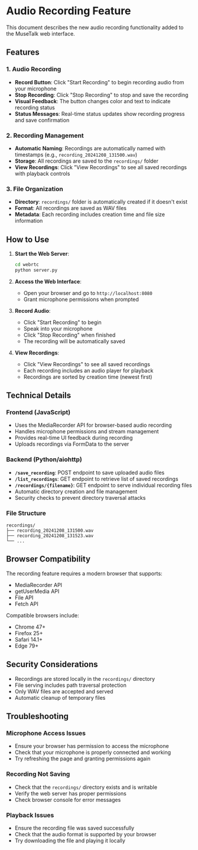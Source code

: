 # Audio Recording Feature

This document describes the new audio recording functionality added to the MuseTalk web interface.

## Features

### 1. Audio Recording
- **Record Button**: Click "Start Recording" to begin recording audio from your microphone
- **Stop Recording**: Click "Stop Recording" to stop and save the recording
- **Visual Feedback**: The button changes color and text to indicate recording status
- **Status Messages**: Real-time status updates show recording progress and save confirmation

### 2. Recording Management
- **Automatic Naming**: Recordings are automatically named with timestamps (e.g., `recording_20241208_131500.wav`)
- **Storage**: All recordings are saved to the `recordings/` folder
- **View Recordings**: Click "View Recordings" to see all saved recordings with playback controls

### 3. File Organization
- **Directory**: `recordings/` folder is automatically created if it doesn't exist
- **Format**: All recordings are saved as WAV files
- **Metadata**: Each recording includes creation time and file size information

## How to Use

1. **Start the Web Server**:
   ```bash
   cd webrtc
   python server.py
   ```

2. **Access the Web Interface**:
   - Open your browser and go to `http://localhost:8080`
   - Grant microphone permissions when prompted

3. **Record Audio**:
   - Click "Start Recording" to begin
   - Speak into your microphone
   - Click "Stop Recording" when finished
   - The recording will be automatically saved

4. **View Recordings**:
   - Click "View Recordings" to see all saved recordings
   - Each recording includes an audio player for playback
   - Recordings are sorted by creation time (newest first)

## Technical Details

### Frontend (JavaScript)
- Uses the MediaRecorder API for browser-based audio recording
- Handles microphone permissions and stream management
- Provides real-time UI feedback during recording
- Uploads recordings via FormData to the server

### Backend (Python/aiohttp)
- **`/save_recording`**: POST endpoint to save uploaded audio files
- **`/list_recordings`**: GET endpoint to retrieve list of saved recordings
- **`/recordings/{filename}`**: GET endpoint to serve individual recording files
- Automatic directory creation and file management
- Security checks to prevent directory traversal attacks

### File Structure
```
recordings/
├── recording_20241208_131500.wav
├── recording_20241208_131523.wav
└── ...
```

## Browser Compatibility

The recording feature requires a modern browser that supports:
- MediaRecorder API
- getUserMedia API
- File API
- Fetch API

Compatible browsers include:
- Chrome 47+
- Firefox 25+
- Safari 14.1+
- Edge 79+

## Security Considerations

- Recordings are stored locally in the `recordings/` directory
- File serving includes path traversal protection
- Only WAV files are accepted and served
- Automatic cleanup of temporary files

## Troubleshooting

### Microphone Access Issues
- Ensure your browser has permission to access the microphone
- Check that your microphone is properly connected and working
- Try refreshing the page and granting permissions again

### Recording Not Saving
- Check that the `recordings/` directory exists and is writable
- Verify the web server has proper permissions
- Check browser console for error messages

### Playback Issues
- Ensure the recording file was saved successfully
- Check that the audio format is supported by your browser
- Try downloading the file and playing it locally
